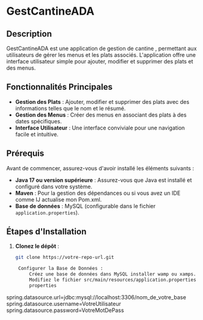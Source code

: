 # GestCantineADA

## Description

GestCantineADA est une application de gestion de cantine , permettant aux utilisateurs de gérer les menus et les plats associés. L'application offre une interface utilisateur simple pour ajouter, modifier et supprimer des plats et des menus.

## Fonctionnalités Principales

- **Gestion des Plats** : Ajouter, modifier et supprimer des plats avec des informations telles que le nom et le résumé.
- **Gestion des Menus** : Créer des menus en associant des plats à des dates spécifiques.
- **Interface Utilisateur** : Une interface conviviale pour une navigation facile et intuitive.

## Prérequis

Avant de commencer, assurez-vous d'avoir installé les éléments suivants :

- **Java 17 ou version supérieure** : Assurez-vous que Java est installé et configuré dans votre système.
- **Maven** : Pour la gestion des dépendances ou si vous avez un IDE comme IJ actualise mon Pom.xml.
- **Base de données** : MySQL  (configurable dans le fichier `application.properties`).

## Étapes d'Installation

1. **Clonez le dépôt** :
   ```bash
   git clone https://votre-repo-url.git

    Configurer la Base de Données :
        Créez une base de données dans MySQL installer wamp ou xamps.
        Modifiez le fichier src/main/resources/application.properties pour configurer les paramètres de la base de données :
        properties

spring.datasource.url=jdbc:mysql://localhost:3306/nom_de_votre_base
spring.datasource.username=VotreUtilisateur
spring.datasource.password=VotreMotDePass
